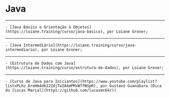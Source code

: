  # Java

---

    - [Java Básico e Orientação à Objetos](https://loiane.training/curso/java-basico), por Loiane Groner;

---

    - [Java Intermediário](https://loiane.training/curso/java-intermediario), por Loiane Groner;

---

    - [Estrutura de Dados com Java](https://loiane.training/curso/estrutura-de-dados), por Loiane Groner;

---

    - [Curso de Java para Iniciantes](https://www.youtube.com/playlist?list=PLHz_AreHm4dkI2ZdjTwZA4mPMxWTfNSpR), por Gustavo Guanabara (Dica do [Lucas Marçal](https://github.com/lucasmc64/))